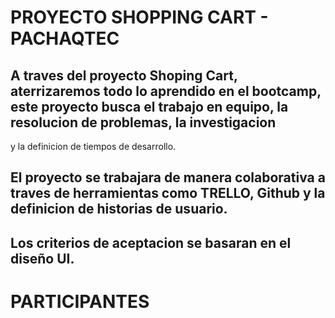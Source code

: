 # PROYECTO SHOPPING CART - PACHAQTEC

## A traves del proyecto Shoping Cart, aterrizaremos todo lo aprendido en el bootcamp, este proyecto busca el trabajo en equipo, la resolucion de problemas, la investigacion 
y la definicion de tiempos de desarrollo.

## El proyecto se trabajara de manera colaborativa a traves de herramientas como TRELLO, Github y la definicion de historias de usuario.

## Los criterios de aceptacion se basaran en el diseño UI.

# PARTICIPANTES

